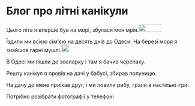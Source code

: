    <h1>Блог про літні канікули</h1>
    <p>Цього літа я вперше був на морі, збулася моя мрія.<img src="/uploads/2020/09/blue-309761_640_0_1601486559.png" width="60px" height="20px/"> </p>
    <p>Їздили ми всією сім'єю на десять днів до Одеси. На березі моря я знайшов гарні мушлі.<img src="/uploads/2020/09/animal-2030028_640_0_1601486560.png" width="20px" height="20px/"></p>
    <p>В Одесі ми пішли до зоопарку і там я бачив черепаху.</p>
    <p>Решту канікул я провів на дачі у бабусі, збирав полуницю.</p>
    <p>На дачу до мене приїхав друг, і ми ловили рибу, грали в настільні ігри.</p>
    <p>Потрібно розібрати фотографії у телефоні</p> 
</html>
